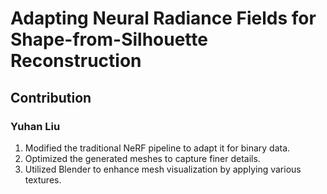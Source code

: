 # Adapting Neural Radiance Fields for Shape-from-Silhouette Reconstruction
## Contribution
### Yuhan Liu
1. Modified the traditional NeRF pipeline to adapt it for binary data.
2. Optimized the generated meshes to capture finer details.
3. Utilized Blender to enhance mesh visualization by applying various textures.
